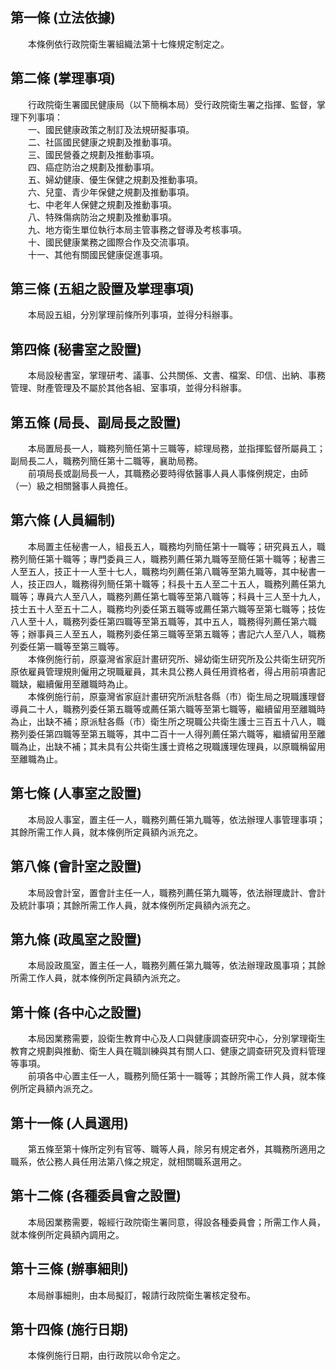 第一條 (立法依據)
-----------------
　　本條例依行政院衛生署組織法第十七條規定制定之。  


第二條 (掌理事項)
-----------------
　　行政院衛生署國民健康局（以下簡稱本局）受行政院衛生署之指揮、監督，掌理下列事項：  
　　一、國民健康政策之制訂及法規研擬事項。  
　　二、社區國民健康之規劃及推動事項。  
　　三、國民營養之規劃及推動事項。  
　　四、癌症防治之規劃及推動事項。  
　　五、婦幼健康、優生保健之規劃及推動事項。  
　　六、兒童、青少年保健之規劃及推動事項。  
　　七、中老年人保健之規劃及推動事項。  
　　八、特殊傷病防治之規劃及推動事項。  
　　九、地方衛生單位執行本局主管事務之督導及考核事項。  
　　十、國民健康業務之國際合作及交流事項。  
　　十一、其他有關國民健康促進事項。  


第三條 (五組之設置及掌理事項)
-----------------------------
　　本局設五組，分別掌理前條所列事項，並得分科辦事。  


第四條 (秘書室之設置)
---------------------
　　本局設秘書室，掌理研考、議事、公共關係、文書、檔案、印信、出納、事務管理、財產管理及不屬於其他各組、室事項，並得分科辦事。  


第五條 (局長、副局長之設置)
---------------------------
　　本局置局長一人，職務列簡任第十三職等，綜理局務，並指揮監督所屬員工；副局長二人，職務列簡任第十二職等，襄助局務。  
　　前項局長或副局長一人，其職務必要時得依醫事人員人事條例規定，由師（一）級之相關醫事人員擔任。  


第六條 (人員編制)
-----------------
　　本局置主任秘書一人，組長五人，職務均列簡任第十一職等；研究員五人，職務列簡任第十職等；專門委員三人，職務列薦任第九職等至簡任第十職等；秘書三人至五人，技正十一人至十七人，職務均列薦任第八職等至第九職等，其中秘書一人，技正四人，職務得列簡任第十職等；科長十五人至二十五人，職務列薦任第九職等；專員六人至八人，職務列薦任第七職等至第八職等；科員十三人至十九人，技士五十人至五十二人，職務均列委任第五職等或薦任第六職等至第七職等；技佐八人至十人，職務列委任第四職等至第五職等，其中五人，職務得列薦任第六職等；辦事員三人至五人，職務列委任第三職等至第五職等；書記六人至八人，職務列委任第一職等至第三職等。  
　　本條例施行前，原臺灣省家庭計畫研究所、婦幼衛生研究所及公共衛生研究所原依雇員管理規則僱用之現職雇員，其未具公務人員任用資格者，得占用前項書記職缺，繼續僱用至離職時為止。  
　　本條例施行前，原臺灣省家庭計畫研究所派駐各縣（市）衛生局之現職護理督導員二十人，職務列委任第五職等或薦任第六職等至第七職等，繼續留用至離職時為止，出缺不補；原派駐各縣（市）衛生所之現職公共衛生護士三百五十八人，職務列委任第四職等至第五職等，其中二百十一人得列薦任第六職等，繼續留用至離職為止，出缺不補；其未具有公共衛生護士資格之現職護理佐理員，以原職稱留用至離職為止。  


第七條 (人事室之設置)
---------------------
　　本局設人事室，置主任一人，職務列薦任第九職等，依法辦理人事管理事項；其餘所需工作人員，就本條例所定員額內派充之。  


第八條 (會計室之設置)
---------------------
　　本局設會計室，置會計主任一人，職務列薦任第九職等，依法辦理歲計、會計及統計事項；其餘所需工作人員，就本條例所定員額內派充之。  


第九條 (政風室之設置)
---------------------
　　本局設政風室，置主任一人，職務列薦任第九職等，依法辦理政風事項；其餘所需工作人員，就本條例所定員額內派充之。  


第十條 (各中心之設置)
---------------------
　　本局因業務需要，設衛生教育中心及人口與健康調查研究中心，分別掌理衛生教育之規劃與推動、衛生人員在職訓練與其有關人口、健康之調查研究及資料管理等事項。  
　　前項各中心置主任一人，職務列簡任第十一職等；其餘所需工作人員，就本條例所定員額內派充之。  


第十一條 (人員選用)
-------------------
　　第五條至第十條所定列有官等、職等人員，除另有規定者外，其職務所適用之職系，依公務人員任用法第八條之規定，就相關職系選用之。  


第十二條 (各種委員會之設置)
---------------------------
　　本局因業務需要，報經行政院衛生署同意，得設各種委員會；所需工作人員，就本條例所定員額內調用之。  


第十三條 (辦事細則)
-------------------
　　本局辦事細則，由本局擬訂，報請行政院衛生署核定發布。  


第十四條 (施行日期)
-------------------
　　本條例施行日期，由行政院以命令定之。